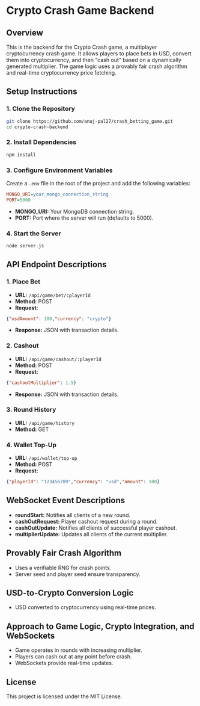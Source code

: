 # Crypto Crash Game Backend

## Overview

This is the backend for the Crypto Crash game, a multiplayer cryptocurrency crash game. It allows players to place bets in USD, convert them into cryptocurrency, and then "cash out" based on a dynamically generated multiplier. The game logic uses a provably fair crash algorithm and real-time cryptocurrency price fetching.

## Setup Instructions

### 1. Clone the Repository

```bash
git clone https://github.com/anuj-pal27/crash_betting_game.git
cd crypto-crash-backend
```

### 2. Install Dependencies

```bash
npm install
```

### 3. Configure Environment Variables

Create a `.env` file in the root of the project and add the following variables:

```ini
MONGO_URI=your_mongo_connection_string
PORT=5000
```

* **MONGO\_URI:** Your MongoDB connection string.
* **PORT:** Port where the server will run (defaults to 5000).

### 4. Start the Server

```bash
node server.js
```

## API Endpoint Descriptions

### 1. Place Bet

* **URL:** `/api/game/bet/:playerId`
* **Method:** POST
* **Request:**

```json
{"usdAmount": 100,"currency": "crypto"}
```

* **Response:** JSON with transaction details.

### 2. Cashout

* **URL:** `/api/game/cashout/:playerId`
* **Method:** POST
* **Request:**

```json
{"cashoutMultiplier": 1.5}
```

* **Response:** JSON with transaction details.

### 3. Round History

* **URL:** `/api/game/history`
* **Method:** GET

### 4. Wallet Top-Up

* **URL:** `/api/wallet/top-up`
* **Method:** POST
* **Request:**

```json
{"playerId": "123456789","currency": "usd","amount": 100}
```

## WebSocket Event Descriptions

* **roundStart:** Notifies all clients of a new round.
* **cashOutRequest:** Player cashout request during a round.
* **cashOutUpdate:** Notifies all clients of successful player cashout.
* **multiplierUpdate:** Updates all clients of the current multiplier.

## Provably Fair Crash Algorithm

* Uses a verifiable RNG for crash points.
* Server seed and player seed ensure transparency.

## USD-to-Crypto Conversion Logic

* USD converted to cryptocurrency using real-time prices.

## Approach to Game Logic, Crypto Integration, and WebSockets

* Game operates in rounds with increasing multiplier.
* Players can cash out at any point before crash.
* WebSockets provide real-time updates.

## License

This project is licensed under the MIT License.
